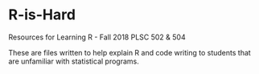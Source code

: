 # R-is-Hard
Resources for Learning R - Fall 2018 PLSC 502 &amp; 504

These are files written to help explain R and code writing to students that are unfamiliar with statistical programs. 
